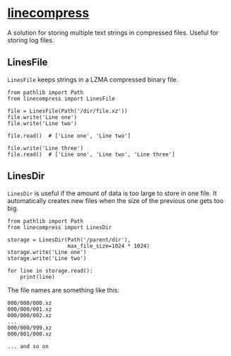 # [linecompress](https://github.com/rtmigo/linecompress_py#readme)

A solution for storing multiple text strings in compressed files. 
Useful for storing log files.

## LinesFile

`LinesFile` keeps strings in a LZMA compressed binary file.

```python3
from pathlib import Path
from linecompress import LinesFile

file = LinesFile(Path('/dir/file.xz'))
file.write('Line one')
file.write('Line two')

file.read()  # ['Line one', 'Line two']

file.write('Line three')
file.read()  # ['Line one', 'Line two', 'Line three']
```

## LinesDir

`LinesDir` is useful if the amount of data is too large to store in one file. It
automatically creates new files when the size of the previous one gets too big.

```python3
from pathlib import Path
from linecompress import LinesDir

storage = LinesDir(Path('/parent/dir'),
                   max_file_size=1024 * 1024)
storage.write('Line one')
storage.write('Line two')

for line in storage.read():
    print(line)
```

The file names are something like this:

```
000/000/000.xz
000/000/001.xz
000/000/002.xz
...
000/000/999.xz
000/001/000.xz

... and so on
```